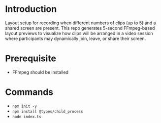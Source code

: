 # Introduction 
Layout setup for recording when different numbers of clips (up to 5) and a shared screen are present.
This repo generates 5-second FFmpeg-based layout previews to visualize how clips will be arranged in a video session where participants may dynamically join, leave, or share their screen.

# Prerequisite 
- FFmpeg should be installed

# Commands
- ```npm init -y```
- ```npm install @types/child_process```
- ```node index.ts```
